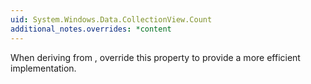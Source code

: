 ```yaml
---
uid: System.Windows.Data.CollectionView.Count
additional_notes.overrides: *content
---
```


<p>When deriving from <xref href="System.Windows.Data.CollectionView"></xref>, override this property to provide a more efficient implementation.</p>


